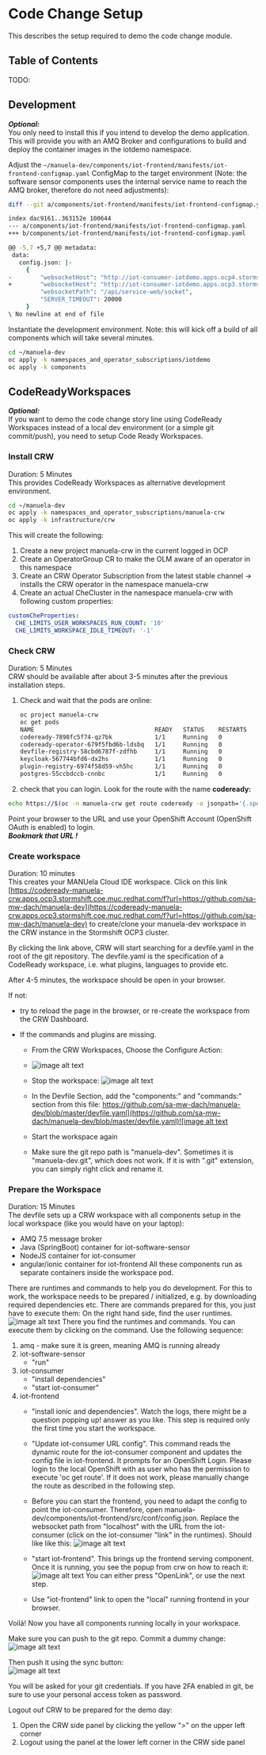 # Code Change Setup
This describes the setup required to demo the code change module.
## Table of Contents
TODO:

## Development
***Optional:***  
You only need to install this if you intend to develop the demo application. This will provide you with an AMQ Broker and configurations to build and deploy the container images in the iotdemo namespace.

Adjust the ```~/manuela-dev/components/iot-frontend/manifests/iot-frontend-configmap.yaml``` ConfigMap to the target environment (Note: the software sensor components uses the internal service name to reach the AMQ broker, therefore do not need adjustments):

```bash
diff --git a/components/iot-frontend/manifests/iot-frontend-configmap.yaml b/components/iot-frontend/manifests/iot-frontend-configmap.yaml

index dac9161..363152e 100644
--- a/components/iot-frontend/manifests/iot-frontend-configmap.yaml
+++ b/components/iot-frontend/manifests/iot-frontend-configmap.yaml

@@ -5,7 +5,7 @@ metadata:
 data:
   config.json: |-
     {
-        "websocketHost": "http://iot-consumer-iotdemo.apps.ocp4.stormshift.coe.muc.redhat.com",
+        "websocketHost": "http://iot-consumer-iotdemo.apps.ocp3.stormshift.coe.muc.redhat.com",
         "websocketPath": "/api/service-web/socket",
         "SERVER_TIMEOUT": 20000
     }
\ No newline at end of file
```

Instantiate the development environment. Note: this will kick off a build of all components which will take several minutes.

```bash
cd ~/manuela-dev
oc apply -k namespaces_and_operator_subscriptions/iotdemo
oc apply -k components
```

## CodeReadyWorkspaces
***Optional:***  
If you want to demo the code change story line using CodeReady Workspaces instead of a local dev environment (or a simple git commit/push), you need to setup Code Ready Workspaces.
### Install CRW 
Duration: 5 Minutes  
This provides CodeReady Workspaces as alternative development environment.

```bash
cd ~/manuela-dev
oc apply -k namespaces_and_operator_subscriptions/manuela-crw
oc apply -k infrastructure/crw
```

This will create the following:

1. Create a new project manuela-crw in the current logged in OCP
1. Create an OperatorGroup CR to make the OLM aware of an operator in this namespace
1. Create an CRW Operator Subscription from the latest stable channel -> installs the CRW operator in the namespace manuela-crw
1. Create an actual CheCluster in the namespace manuela-crw with following custom properties:
```yaml
customCheProperties:
  CHE_LIMITS_USER_WORKSPACES_RUN_COUNT: '10'
  CHE_LIMITS_WORKSPACE_IDLE_TIMEOUT: '-1'
```

### Check CRW 
Duration: 5 Minutes  
CRW should be available after about 3-5 minutes after the previous installation steps.
1. Check and wait that the pods are online:
    ```bash
    oc project manuela-crw
    oc get pods
    NAME                                  READY   STATUS    RESTARTS   AGE
    codeready-7898fc5f74-qz7bk            1/1     Running   0          4m59s
    codeready-operator-679f5fbd6b-ldsbq   1/1     Running   0          8m2s
    devfile-registry-58cbd6787f-zdfhb     1/1     Running   0          6m11s
    keycloak-567744bfd6-dx2hs             1/1     Running   0          7m15s
    plugin-registry-6974f58d59-vh5hc      1/1     Running   0          5m43s
    postgres-55ccbdccb-cnnbc              1/1     Running   0          7m48s
    ```

1. check that you can login. Look for the route with the name **codeready:**
```bash
echo https://$(oc -n manuela-crw get route codeready -o jsonpath='{.spec.host}')
```
Point your browser to the URL and  use your OpenShift Account (OpenShift OAuth is enabled) to login.  
***Bookmark that URL !***

### Create workspace 
Duration: 10 minutes  
This creates your MANUela Cloud IDE workspace.
Click on this link [https://codeready-manuela-crw.apps.ocp3.stormshift.coe.muc.redhat.com/f?url=https://github.com/sa-mw-dach/manuela-dev](https://codeready-manuela-crw.apps.ocp3.stormshift.coe.muc.redhat.com/f?url=https://github.com/sa-mw-dach/manuela-dev) to create/clone your manuela-dev workspace in the CRW instance in the Stormshift OCP3 cluster.

By clicking the link above, CRW will start searching for a devfile.yaml in the root of the git repository. The devfile.yaml is the specification of a CodeReady workspace, i.e. what plugins, languages to provide etc.

After 4-5 minutes, the workspace should be open in your browser.

If not:
*  try to reload the page in the browser, or re-create the workspace from the CRW Dashboard.

* If the commands and plugins are missing.

    * From the CRW Workspaces, Choose the Configure Action:

    * ![image alt text](images/image_2.png)

    * Stop the workspace: ![image alt text](images/image_3.png)

    * In the Devfile Section,  add the "components:" and "commands:" section from this file: [https://github.com/sa-mw-dach/manuela-dev/blob/master/devfile.yaml](https://github.com/sa-mw-dach/manuela-dev/blob/master/devfile.yaml)![image alt text](images/image_4.png)

    * Start the workspace again

    * Make sure the git repo path is "manuela-dev". Sometimes it is "manuela-dev.git", which does not work. If it is with ".git" extension, you can simply right click and rename it.

### Prepare the Workspace 
Duration: 15 Minutes  
The devfile sets up a CRW workspace with all components setup in the local workspace (like you would have on your laptop):
* AMQ 7.5 message broker
* Java (SpringBoot) container for iot-software-sensor
* NodeJS container for iot-consumer
* angular/ionic container for iot-frontend
All these components run as separate containers inside the workspace pod.

There are runtimes and commands to help you do development.
For this to work, the workspace needs to be prepared / initialized, e.g. by downloading required dependencies etc.
There are commands prepared for this, you just have to execute them:
On the right hand side, find the user runtimes.
![image alt text](images/crw_1.png)
There you find the runtimes and commands. You can execute them by clicking on the command. Use the following sequence:
1. amq - make sure it is green, meaning AMQ is running already
1. iot-software-sensor
    * "run"
1. iot-consumer
    * "install dependencies"
    * "start iot-consumer" 
1. iot-frontend
    * "install ionic and dependencies". Watch the logs, there might be a question popping up! answer as you like. This step is required only the first time you start the workspace.
    * "Update iot-consumer URL config". This command reads the dynamic route for the iot-consumer component and updates the config file in iot-frontend. It prompts for an OpenShift Login. Please login to the local OpenShift with as user who has the permission to execute 'oc get route'. If it does not work, please manually change the route as described in the following step.  
    * Before you can start the frontend, you need to adapt the config to point the iot-consumer. Therefore, open manuela-dev/components/iot-frontend/src/conf/config.json. Replace the websocket path from "localhost" with the URL from the iot-consumer (click on the iot-consumer "link" in the runtimes). Should like like this: ![image alt text](images/crw_3.png)

    * "start iot-frontend". This brings up the frontend serving component. Once it is running, you see the popup from crw on how to reach it: ![image alt text](images/crw_2.png)
    You can either press "OpenLink", or use the next step.
    * Use "iot-frontend" link to open the "local" running frontend in your browser.

Voilá! Now you have all components running locally in your workspace.

Make sure you can push to the git repo. Commit a dummy change:  
![image alt text](images/crw_8.png)

Then push it using the sync button:  
![image alt text](images/crw_9.png)

You will be asked for your git credentials. If you have 2FA enabled in git, be sure to use your personal access token as password.

Logout ouf CRW to be prepared for the demo day:
1. Open the CRW side panel by clicking the yellow ">" on the upper left corner
1. Logout using the panel at the lower left corner in the CRW side panel

